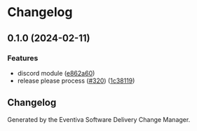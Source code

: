 # Changelog

## 0.1.0 (2024-02-11)


### Features

* discord module ([e862a60](https://github.com/eventiva/eventiva/commit/e862a608d076314b232daf6f88f5def176789540))
* release please process ([#320](https://github.com/eventiva/eventiva/issues/320)) ([1c38119](https://github.com/eventiva/eventiva/commit/1c381194c332e6142c3ccfcda630fcea494efb4b))

## Changelog

Generated by the Eventiva Software Delivery Change Manager.
